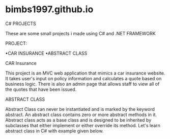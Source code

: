 # bimbs1997.github.io

C# PROJECTS	

These are some small projects i made using C# and .NET FRAMEWORK

PROJECT:

•CAR INSURANCE 
•ABSTRACT CLASS 

CAR Insurance

This project is an MVC web application that mimics a car insurance website. It takes user's input on policy information
and calculates a quote based on business logic. There is also an admin page that allows staff to view all of the quotes
that have been issued.

ABSTRACT CLASS

Abstract Class can never be instantiated and is marked by the keyword abstract. 
An abstract class contains zero or more abstract methods in it. 
Abstract class acts as a base class and is designed to be 
inherited by subclasses that either implement or either override its method. 
Let's learn abstract class in C# with example given below.

